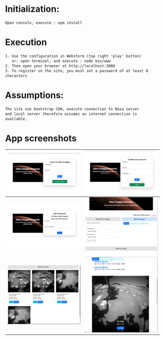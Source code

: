 # Initialization:
```
Open console, execute : npm install
```
# Execution
```
1. Use the configuration in Webstorm (top right 'play' button)
   or: open terminal, and execute : node bin/www
2. Then open your browser at http://localhost:3000
3. To register on the site, you must set a password of at least 8 characters
```
# Assumptions:
```
The site use bootstrap CDN, execute connection to Nasa server
and local server therefore assumes an internet connection is
available.
```
# App screenshots
![Login Image](public/screenshots/login-page.png) | ![Register Image](public/screenshots/register-page.png) 
:---: | :---: 
![Set Password Image](public/screenshots/set-password-page.png) | ![Home Image](public/screenshots/home-page.png)
![Results Image](public/screenshots/results.png) | ![Carousel Image](public/screenshots/carousel.png)


